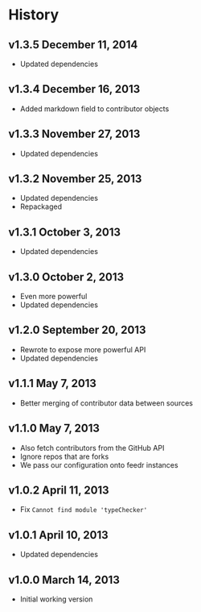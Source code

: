 # History

## v1.3.5 December 11, 2014
- Updated dependencies

## v1.3.4 December 16, 2013
- Added markdown field to contributor objects

## v1.3.3 November 27, 2013
- Updated dependencies

## v1.3.2 November 25, 2013
- Updated dependencies
- Repackaged

## v1.3.1 October 3, 2013
- Updated dependencies

## v1.3.0 October 2, 2013
- Even more powerful
- Updated dependencies

## v1.2.0 September 20, 2013
- Rewrote to expose more powerful API
- Updated dependencies

## v1.1.1 May 7, 2013
- Better merging of contributor data between sources

## v1.1.0 May 7, 2013
- Also fetch contributors from the GitHub API
- Ignore repos that are forks
- We pass our configuration onto feedr instances

## v1.0.2 April 11, 2013
- Fix `Cannot find module 'typeChecker'`

## v1.0.1 April 10, 2013
- Updated dependencies

## v1.0.0 March 14, 2013
- Initial working version
